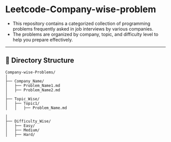 # Leetcode-Company-wise-problem  

- This repository contains a categorized collection of programming problems frequently asked in job interviews by various companies.
- The problems are organized by company, topic, and difficulty level to help you prepare effectively.  

---

## 📂 Directory Structure  

```plaintext  
Company-wise-Problems/  
│  
├── Company_Name/  
│   ├── Problem_Name1.md  
│   ├── Problem_Name2.md  
│  
├── Topic_Wise/  
│   ├── Topic1/  
│   │   ├── Problem_Name.md  

│  
├── Difficulty_Wise/  
│   ├── Easy/  
│   ├── Medium/  
│   ├── Hard/  
